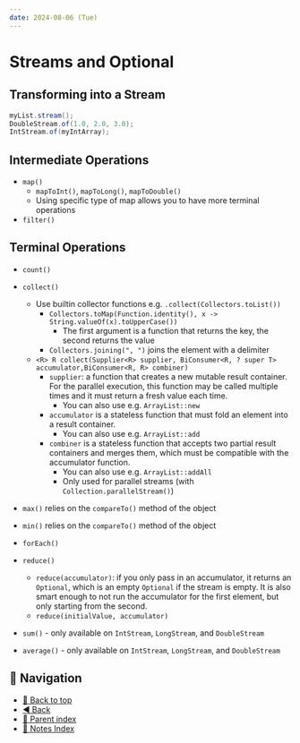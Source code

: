```yaml
---
date: 2024-08-06 (Tue)
---
```


# Streams and Optional

## Transforming into a Stream

```java
myList.stream();
DoubleStream.of(1.0, 2.0, 3.0);
IntStream.of(myIntArray);
```

## Intermediate Operations

- `map()`
  - `mapToInt()`, `mapToLong()`, `mapToDouble()`
  - Using specific type of map allows you to have more terminal operations
- `filter()`

## Terminal Operations

- `count()`
- `collect()`

  - Use builtin collector functions e.g. `.collect(Collectors.toList())`
    - `Collectors.toMap(Function.identity(), x -> String.valueOf(x).toUpperCase())`
      - The first argument is a function that returns the key, the second
        returns the value
    - `Collectors.joining(", ")` joins the element with a delimiter
  - `<R> R collect(Supplier<R> supplier, BiConsumer<R, ? super T> accumulator,BiConsumer<R, R> combiner)`
    - `supplier`: a function that creates a new mutable result container. For
      the parallel execution, this function may be called multiple times and it
      must return a fresh value each time.
      - You can also use e.g. `ArrayList::new`
    - `accumulator` is a stateless function that must fold an element into a
      result container.
      - You can also use e.g. `ArrayList::add`
    - `combiner` is a stateless function that accepts two partial result
      containers and merges them, which must be compatible with the accumulator
      function.
      - You can also use e.g. `ArrayList::addAll`
      - Only used for parallel streams (with `Collection.parallelStream()`)

- `max()` relies on the `compareTo()` method of the object
- `min()` relies on the `compareTo()` method of the object
- `forEach()`
- `reduce()`
  - `reduce(accumulator)`: if you only pass in an accumulator, it returns an
    `Optional`, which is an empty `Optional` if the stream is empty. It is also
    smart enough to not run the accumulator for the first element, but only
    starting from the second.
  - `reduce(initialValue, accumulator)`
- `sum()` - only available on `IntStream`, `LongStream`, and `DoubleStream`
- `average()` - only available on `IntStream`, `LongStream`, and `DoubleStream`

## 🧭 Navigation

- [🔼 Back to top](#streams-and-optional)
- [◀️ Back](index.md)
- [🔖 Parent index](index.md)
- [📑 Notes Index](../../index.md)
